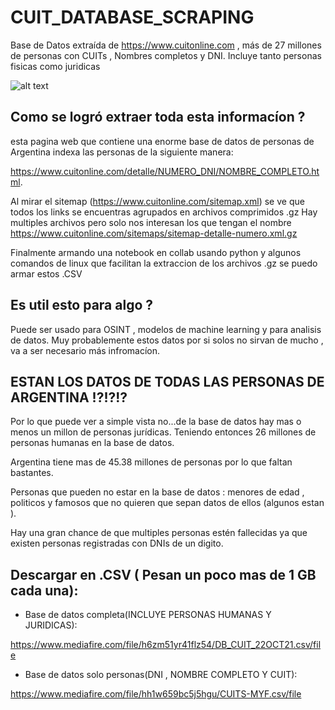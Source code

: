 # CUIT_DATABASE_SCRAPING
Base de Datos extraída de https://www.cuitonline.com , más de 27 millones de personas con CUITs , Nombres completos y DNI.
Incluye tanto personas fisicas como juridicas 


![alt text](https://www.cuitonline.com/images/logo-header.png)

## Como se logró extraer toda esta informacíon ?

esta pagina web que contiene una enorme base de datos de personas de Argentina indexa las personas de la siguiente manera:

https://www.cuitonline.com/detalle/NUMERO_DNI/NOMBRE_COMPLETO.html.

Al mirar el sitemap (https://www.cuitonline.com/sitemap.xml) se ve que todos los links se encuentras agrupados en archivos comprimidos .gz
Hay multiples archivos pero solo nos interesan los que tengan el nombre https://www.cuitonline.com/sitemaps/sitemap-detalle-numero.xml.gz

Finalmente armando una notebook en collab usando python y algunos comandos de linux que facilitan la extraccion de los archivos .gz se puedo armar estos .CSV

## Es util esto para algo ?

Puede ser usado para OSINT , modelos de machine learning y para analisis de datos. Muy probablemente estos datos por si solos no sirvan de mucho , va a ser necesario más infromacíon.

## ESTAN LOS DATOS DE TODAS LAS PERSONAS DE ARGENTINA !?!?!?

Por lo que puede ver a simple vista no...de la base de datos hay mas o menos un millon de personas jurídicas. Teniendo entonces 26 millones de personas humanas en la base de datos.

Argentina tiene mas de 45.38 millones de personas por lo que faltan bastantes. 

Personas que pueden no estar en la base de datos : menores de edad , politicos y famosos que no quieren que sepan datos de ellos (algunos estan ).

Hay una gran chance de que multiples personas estén fallecidas ya que existen personas registradas con DNIs de un digito.

## Descargar en .CSV ( Pesan un poco mas de 1 GB cada una):

* Base de datos completa(INCLUYE PERSONAS HUMANAS Y JURIDICAS):

https://www.mediafire.com/file/h6zm51yr41flz54/DB_CUIT_22OCT21.csv/file

* Base de datos solo personas(DNI , NOMBRE COMPLETO Y CUIT):

https://www.mediafire.com/file/hh1w659bc5j5hgu/CUITS-MYF.csv/file

